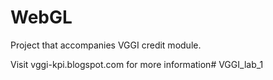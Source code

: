 # WebGL

Project that accompanies VGGI credit module.

Visit vggi-kpi.blogspot.com for more information# VGGI_lab_1
